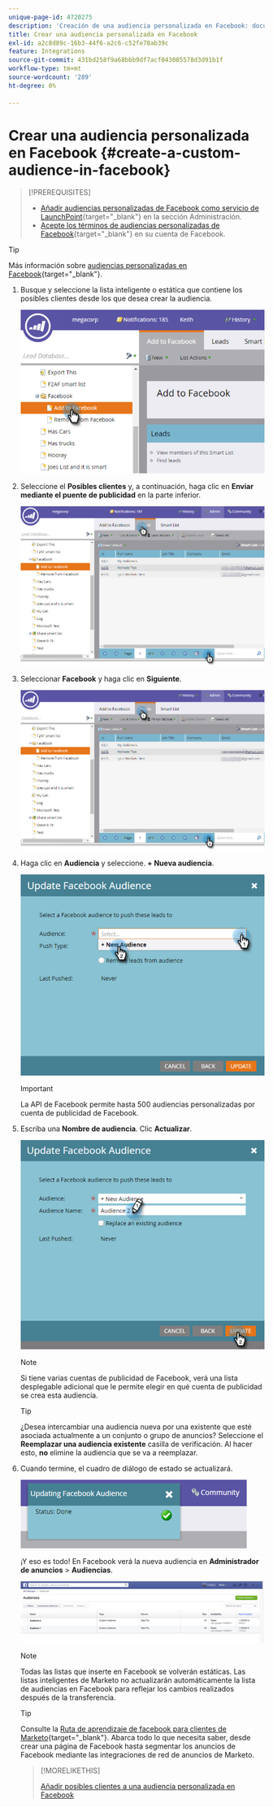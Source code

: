 ```yaml
---
unique-page-id: 4720275
description: 'Creación de una audiencia personalizada en Facebook: documentos de Marketo, documentación del producto'
title: Crear una audiencia personalizada en Facebook
exl-id: a2c8d89c-16b3-44f6-a2c6-c52fe78ab39c
feature: Integrations
source-git-commit: 431bd258f9a68bbb9df7acf043085578d3d91b1f
workflow-type: tm+mt
source-wordcount: '289'
ht-degree: 0%

---
```


# Crear una audiencia personalizada en Facebook {#create-a-custom-audience-in-facebook}

>[!PREREQUISITES]
>
>* [Añadir audiencias personalizadas de Facebook como servicio de LaunchPoint](/help/marketo/product-docs/demand-generation/ad-network-integrations/add-facebook-custom-audiences-as-a-launchpoint-service.md){target="_blank"} en la sección Administración.
>* [Acepte los términos de audiencias personalizadas de Facebook](https://www.facebook.com/ads/manage/customaudiences/tos.php){target="_blank"} en su cuenta de Facebook.

>[!TIP]
>
>Más información sobre [audiencias personalizadas en Facebook](https://www.facebook.com/help/341425252616329){target="_blank"}.

1. Busque y seleccione la lista inteligente o estática que contiene los posibles clientes desde los que desea crear la audiencia.

   ![](assets/create-a-custom-audience-in-facebook-1.png)

1. Seleccione el **Posibles clientes** y, a continuación, haga clic en **Enviar mediante el puente de publicidad** en la parte inferior.

   ![](assets/create-a-custom-audience-in-facebook-2.png)

1. Seleccionar **Facebook** y haga clic en **Siguiente**.

   ![](assets/create-a-custom-audience-in-facebook-3.png)

1. Haga clic en **Audiencia** y seleccione. **+ Nueva audiencia**.

   ![](assets/create-a-custom-audience-in-facebook-4.png)

   >[!IMPORTANT]
   >
   >La API de Facebook permite hasta 500 audiencias personalizadas por cuenta de publicidad de Facebook.

1. Escriba una **Nombre de audiencia**. Clic **Actualizar**.

   ![](assets/create-a-custom-audience-in-facebook-5.png)

   >[!NOTE]
   >
   >Si tiene varias cuentas de publicidad de Facebook, verá una lista desplegable adicional que le permite elegir en qué cuenta de publicidad se crea esta audiencia.

   >[!TIP]
   >
   >¿Desea intercambiar una audiencia nueva por una existente que esté asociada actualmente a un conjunto o grupo de anuncios? Seleccione el **Reemplazar una audiencia existente** casilla de verificación. Al hacer esto, **no** elimine la audiencia que se va a reemplazar.

1. Cuando termine, el cuadro de diálogo de estado se actualizará.

   ![](assets/create-a-custom-audience-in-facebook-6.png)

   ¡Y eso es todo! En Facebook verá la nueva audiencia en **Administrador de anuncios** > **Audiencias**.

   ![](assets/create-a-custom-audience-in-facebook-7.png)

   >[!NOTE]
   >
   >Todas las listas que inserte en Facebook se volverán estáticas. Las listas inteligentes de Marketo no actualizarán automáticamente la lista de audiencias en Facebook para reflejar los cambios realizados después de la transferencia.

   >[!TIP]
   >
   >Consulte la [Ruta de aprendizaje de facebook para clientes de Marketo](https://facebook.exceedlms.com/student/enrollments/create_enrollment_from_token/BF9TqSaCvM73PP4ScjhCm4fi){target="_blank"}. Abarca todo lo que necesita saber, desde crear una página de Facebook hasta segmentar los anuncios de Facebook mediante las integraciones de red de anuncios de Marketo.

   >[!MORELIKETHIS]
   >
   >[Añadir posibles clientes a una audiencia personalizada en Facebook](/help/marketo/product-docs/demand-generation/facebook/add-leads-to-a-custom-audience-in-facebook.md)

